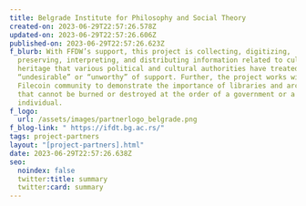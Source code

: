 ```yaml
---
title: Belgrade Institute for Philosophy and Social Theory
created-on: 2023-06-29T22:57:26.578Z
updated-on: 2023-06-29T22:57:26.606Z
published-on: 2023-06-29T22:57:26.623Z
f_blurb: With FFDW’s support, this project is collecting, digitizing,
  preserving, interpreting, and distributing information related to cultural
  heritage that various political and cultural authorities have treated as
  “undesirable” or “unworthy” of support. Further, the project works with the
  Filecoin community to demonstrate the importance of libraries and archives
  that cannot be burned or destroyed at the order of a government or a single
  individual.
f_logo:
  url: /assets/images/partnerlogo_belgrade.png
f_blog-link: " https://ifdt.bg.ac.rs/"
tags: project-partners
layout: "[project-partners].html"
date: 2023-06-29T22:57:26.638Z
seo:
  noindex: false
  twitter:title: summary
  twitter:card: summary
---
```

